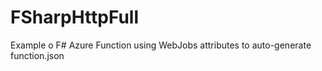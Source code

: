 # FSharpHttpFull
Example o F# Azure Function using WebJobs attributes to auto-generate function.json
